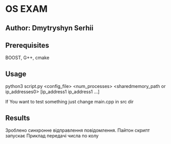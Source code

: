 # OS EXAM
## Author: Dmytryshyn Serhii

## Prerequisites
BOOST, G++, cmake 




## Usage
python3 script.py <config_file> <mode> <num_processes> <sharedmemory_path or ip_addresses0> [ip_address1 ip_address1 ...]<br>

If You want to test something just change main.cpp in src dir

## Results

Зроблено синхронне відправлення повідомлення. Пайтон скрипт запускає Приклад передачі числа по колу

